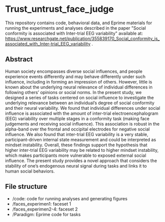 # Trust_untrust_face_judge

This repository contains code, behavioral data, and Eprime materials for running the experiments and analyses described in the paper "Social conformity is associated with Inter-trial EEG variability" available at: https://www.researchgate.net/publication/355839170_Social_conformity_is_associated_with_Inter-trial_EEG_variability .

## Abstract
Human society encompasses diverse social influences, and people experience events differently and may behave differently under such influence, including in forming an impression of others. However, little is known about the underlying neural relevance of individual differences in following others’ opinions or social norms. In the present study, we designed a series of tasks centered on social influence to investigate the underlying relevance between an individual’s degree of social conformity and their neural variability. We found that individual differences under social influence is associated with the amount of inter-trial electroencephalogram (EEG) variability over multiple stages in a conformity task (making face judgements and receiving social influence). This association is robust in the alpha-band over the frontal and occipital electrodes for negative social influence. We also found that inter-trial EEG variability is a very stable, participant-driven internal state measurement and could be interpreted as mindset instability. Overall, these findings support the hypothesis that higher inter-trial EEG variability may be related to higher mindset instability, which makes participants more vulnerable to exposed external social influence. The present study provides a novel approach that considers the stability of one’s endogenous neural signal during tasks and links it to human social behaviors. 

## File structure
- /code: code for running analyses and generating figures
- /faces_experimen1: faceset 1
- /faces_experimen2-4: faceset 2
- /Paradigm: Eprime code for tasks
